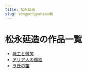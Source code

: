 ```yaml
---
title: 松永延造
slug: songyongyanzaod6
---
```


# 松永延造の作品一覧

- [職工と微笑](zhigongtoweixiao4d)
- [アリア人の孤独](ariarennogudu44)
- [ラ氏の笛](rashinodi71)
